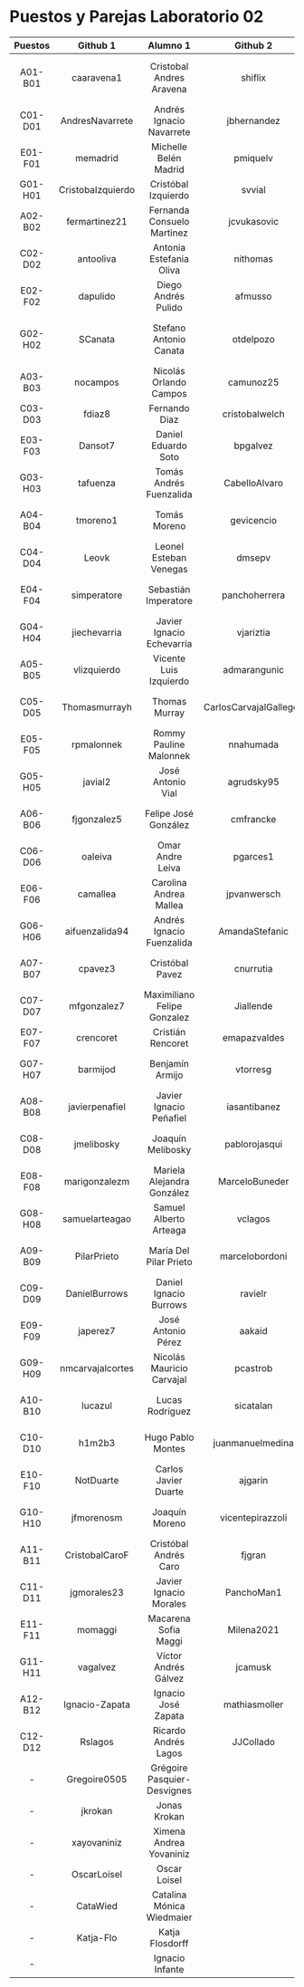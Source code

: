# Puestos y Parejas Laboratorio 02

| Puestos | Github 1 | Alumno 1 | Github 2 | Alumno 2 |
|:-------:|:--------------:|:---------------:|:---------------:|:---------------:|
| A01-B01 | caaravena1 | Cristobal Andres Aravena | shiflix | Lucas Alfonso Rodrigo Ern Schiefelbein |
| C01-D01 | AndresNavarrete | Andrés Ignacio Navarrete | jbhernandez | Joaquin Alberto Hernandez |
| E01-F01 | memadrid | Michelle Belén Madrid | pmiquelv | Pedro José Miquel |
| G01-H01 | CristobaIzquierdo | Cristóbal Izquierdo | svvial | Santiago Víctor Vial |
| A02-B02 | fermartinez21 | Fernanda Consuelo Martinez | jcvukasovic | Javiera Cristina Vukasovic |
| C02-D02 | antooliva | Antonia Estefania Oliva | nithomas | Nicolas Ignacio Thomas |
| E02-F02 | dapulido | Diego Andrés Pulido | afmusso | Andrés Felipe Musso |
| G02-H02 | SCanata | Stefano Antonio Canata | otdelpozo | Oscar Tomás Alberto Del Pozo |
| A03-B03 | nocampos | Nicolás Orlando Campos | camunoz25 | Carlos Andrés Muñoz |
| C03-D03 | fdiaz8 | Fernando Diaz | cristobalwelch | Cristóbal Welch |
| E03-F03 | Dansot7 | Daniel Eduardo Soto | bpgalvez | Bernardita Paz Gálvez |
| G03-H03 | tafuenza | Tomás Andrés Fuenzalida | CabelloAlvaro | Alvaro Agustin Cabello |
| A04-B04 | tmoreno1 | Tomás Moreno | gevicencio | Gonzalo Eduardo Vicencio |
| C04-D04 | Leovk | Leonel Esteban Venegas | dmsepv | Diego Miguel Sepúlveda |
| E04-F04 | simperatore | Sebastián Imperatore | panchoherrera | Francisco Javier Herrera |
| G04-H04 | jiechevarria | Javier Ignacio Echevarría | vjariztia | Vicente Jose Ariztia |
| A05-B05 | vlizquierdo | Vicente Luis Izquierdo | admarangunic | Antonio Drejan Marangunic |
| C05-D05 | Thomasmurrayh | Thomas Murray | CarlosCarvajalGallegos | Carlos Andrés Carvajal |
| E05-F05 | rpmalonnek | Rommy Pauline Malonnek | nnahumada | Nathaly Andrea Ahumada |
| G05-H05 | javial2 | José Antonio Vial | agrudsky95 | Andrés Grudsky |
| A06-B06 | fjgonzalez5 | Felipe José González | cmfrancke | Cristóbal Manuel Francke |
| C06-D06 | oaleiva | Omar Andre Leiva | pgarces1 | Pablo Garcés |
| E06-F06 | camallea | Carolina Andrea Mallea | jpvanwersch | Juan Pablo Van Wersch |
| G06-H06 | aifuenzalida94 | Andrés Ignacio Fuenzalida | AmandaStefanic | Amanda Heidi Stefanic |
| A07-B07 | cpavez3 | Cristóbal Pavez | cnurrutia | Consuelo Andrea Urrutia |
| C07-D07 | mfgonzalez7 | Maximiliano Felipe Gonzalez | Jiallende | Juan Ignacio Allende |
| E07-F07 | crencoret | Cristián Rencoret | emapazvaldes | Ema Paz Valdés |
| G07-H07 | barmijod | Benjamín Armijo | vtorresg | Vicente Javier Torres |
| A08-B08 | javierpenafiel | Javier Ignacio Peñafiel | iasantibanez | Ivan Alejandro Santibañez |
| C08-D08 | jmelibosky | Joaquín Melibosky | pablorojasqui | Pablo Andrés Rojas |
| E08-F08 | marigonzalezm | Mariela Alejandra González | MarceloBuneder | Marcelo Ignacio Buneder |
| G08-H08 | samuelarteagao | Samuel Alberto Arteaga | vclagos | Valentina Clio Lagos |
| A09-B09 | PilarPrieto | María Del Pilar Prieto | marcelobordoni | Marcelo Ignacio Bordoni |
| C09-D09 | DanielBurrows | Daniel Ignacio Burrows | ravielr | Rodrigo Andrés Viel |
| E09-F09 | japerez7 | José Antonio Pérez | aakaid | Alejandro Antonio Kaid |
| G09-H09 | nmcarvajalcortes | Nicolás Mauricio Carvajal | pcastrob | Pablo Ignacio Castro |
| A10-B10 | lucazul | Lucas Rodríguez | sicatalan | Sebastián Ignacio Catalán |
| C10-D10 | h1m2b3 | Hugo Pablo Montes | juanmanuelmedina | Juan Manuel Medina |
| E10-F10 | NotDuarte | Carlos Javier Duarte | ajgarin | Andrés Jesús Garín |
| G10-H10 | jfmorenosm | Joaquín Moreno | vicentepirazzoli | Vicente Tomas Jose Pirazzoli |
| A11-B11 | CristobalCaroF | Cristóbal Andrés Caro | fjgran | Federico José Gran |
| C11-D11 | jgmorales23 | Javier Ignacio Morales | PanchoMan1 | Francisco José Alliende |
| E11-F11 | momaggi | Macarena Sofia Maggi | Milena2021 | Milena Sofía González |
| G11-H11 | vagalvez | Víctor Andrés Gálvez | jcamusk | Joaquín Andrés Camus |
| A12-B12 | Ignacio-Zapata | Ignacio José Zapata | mathiasmoller | Mathias Andrés Moller |
| C12-D12 | Rslagos | Ricardo Andrés Lagos | JJCollado | Juan Jose Collado |
| - | Gregoire0505 | Grégoire Pasquier-Desvignes |  |  |
| - | jkrokan | Jonas Krokan |  |  |
| - | xayovaniniz | Ximena Andrea Yovaniniz |  |  |
| - | OscarLoisel | Oscar Loisel |  |  |
| - | CataWied | Catalina Mónica Wiedmaier |  |  |
| - | Katja-Flo | Katja Flosdorff |  |  |
| - |  | Ignacio Infante |  |  |
